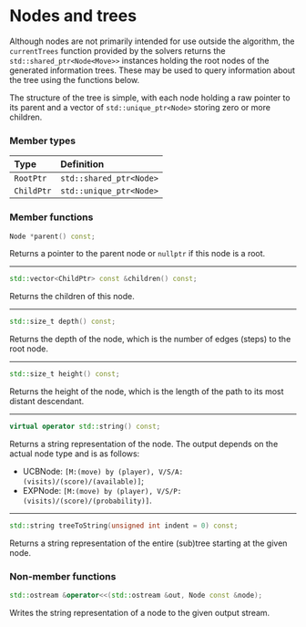 # Nodes and trees
Although nodes are not primarily intended for use outside the algorithm, the `currentTrees` function provided by the solvers returns the `std::shared_ptr<Node<Move>>` instances holding the root nodes of the generated information trees. These may be used to query information about the tree using the functions below.

The structure of the tree is simple, with each node holding a raw pointer to its parent and a vector of `std::unique_ptr<Node>` storing zero or more children.

### Member types

| Type      | Definition                |
|:----------|:--------------------------|
|`RootPtr`  |`std::shared_ptr<Node>`    |
|`ChildPtr` |`std::unique_ptr<Node>`    |

### Member functions
```cpp
Node *parent() const;
```
Returns a pointer to the parent node or `nullptr` if this node is a root.

---
```cpp
std::vector<ChildPtr> const &children() const;
```
Returns the children of this node.

---
```cpp
std::size_t depth() const;
```
Returns the depth of the node, which is the number of edges (steps) to the root node.

---
```cpp
std::size_t height() const;
```
Returns the height of the node, which is the length of the path to its most distant descendant.

---
```cpp
virtual operator std::string() const;
```
Returns a string representation of the node. The output depends on the actual node type and is as follows:
* UCBNode: `[M:(move) by (player), V/S/A: (visits)/(score)/(available)]`;
* EXPNode: `[M:(move) by (player), V/S/P: (visits)/(score)/(probability)]`.

---
```cpp
std::string treeToString(unsigned int indent = 0) const;
```
Returns a string representation of the entire (sub)tree starting at the given node.

### Non-member functions
```cpp
std::ostream &operator<<(std::ostream &out, Node const &node);
```
Writes the string representation of a node to the given output stream.

